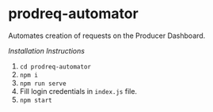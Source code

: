 # prodreq-automator
Automates creation of requests on the Producer Dashboard.

*Installation Instructions*

1. `cd prodreq-automator`
2. `npm i`
3. `npm run serve`
4. Fill login credentials in `index.js` file.
5. `npm start`
